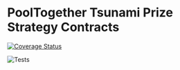 # PoolTogether Tsunami Prize Strategy Contracts

[![Coverage Status](https://coveralls.io/repos/github/pooltogether/<NAME_OF_NEW_REPO>/badge.svg?branch=master)](https://coveralls.io/github/pooltogether/pooltogether-proxy-factory?branch=master)

![Tests](https://github.com/pooltogether/<NAME_OF_NEW_REPO>/actions/workflows/main.yml/badge.svg)

